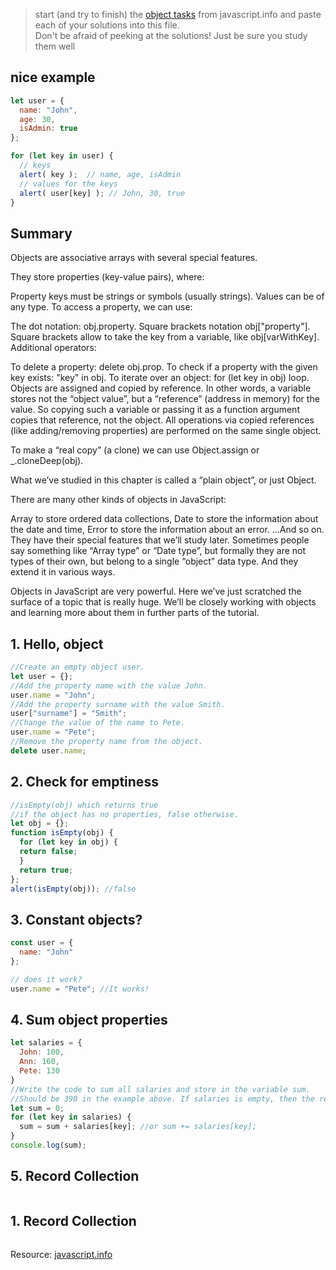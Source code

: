 > start (and try to finish) the [object tasks](https://javascript.info/object) from javascript.info and paste each of your solutions into this file.    
> Don't be afraid of peeking at the solutions!  Just be sure you study them well

## nice example
```js
let user = {
  name: "John",
  age: 30,
  isAdmin: true
};

for (let key in user) {
  // keys
  alert( key );  // name, age, isAdmin
  // values for the keys
  alert( user[key] ); // John, 30, true
}
```

## Summary

Objects are associative arrays with several special features.

They store properties (key-value pairs), where:

Property keys must be strings or symbols (usually strings).
Values can be of any type.
To access a property, we can use:

The dot notation: obj.property.
Square brackets notation obj["property"]. Square brackets allow to take the key from a variable, like obj[varWithKey].
Additional operators:

To delete a property: delete obj.prop.
To check if a property with the given key exists: "key" in obj.
To iterate over an object: for (let key in obj) loop.
Objects are assigned and copied by reference. In other words, a variable stores not the “object value”, but a “reference” (address in memory) for the value. So copying such a variable or passing it as a function argument copies that reference, not the object. All operations via copied references (like adding/removing properties) are performed on the same single object.

To make a “real copy” (a clone) we can use Object.assign or _.cloneDeep(obj).

What we’ve studied in this chapter is called a “plain object”, or just Object.

There are many other kinds of objects in JavaScript:

Array to store ordered data collections,
Date to store the information about the date and time,
Error to store the information about an error.
…And so on.
They have their special features that we’ll study later. Sometimes people say something like “Array type” or “Date type”, but formally they are not types of their own, but belong to a single “object” data type. And they extend it in various ways.

Objects in JavaScript are very powerful. Here we’ve just scratched the surface of a topic that is really huge. We’ll be closely working with objects and learning more about them in further parts of the tutorial.


## 1. Hello, object

```js
//Create an empty object user.
let user = {};
//Add the property name with the value John.
user.name = "John";
//Add the property surname with the value Smith.
user["surname"] = "Smith";
//Change the value of the name to Pete.
user.name = "Pete";
//Remove the property name from the object.
delete user.name;
```

## 2. Check for emptiness

```js
//isEmpty(obj) which returns true 
//if the object has no properties, false otherwise.
let obj = {};
function isEmpty(obj) {
  for (let key in obj) {
  return false;  
  } 
  return true;
};
alert(isEmpty(obj)); //false
```

## 3. Constant objects?

```js
const user = {
  name: "John"
};

// does it work?
user.name = "Pete"; //It works!
```

## 4. Sum object properties

```js
let salaries = {
  John: 100,
  Ann: 160,
  Pete: 130
}
//Write the code to sum all salaries and store in the variable sum. 
//Should be 390 in the example above. If salaries is empty, then the result must be 0.
let sum = 0; 
for (let key in salaries) {
  sum = sum + salaries[key]; //or sum += salaries[key]; 
}
console.log(sum);
```

## 5. Record Collection

```js

```

## 1. Record Collection

```js

```







Resource: [javascript.info](https://javascript.info/object)

